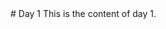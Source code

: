 <div class="page__content">
  <!-- 마크다운 컨텐츠 시작 -->
  # Day 1
  This is the content of day 1.
  <!-- 마크다운 컨텐츠 끝 -->
</div>
